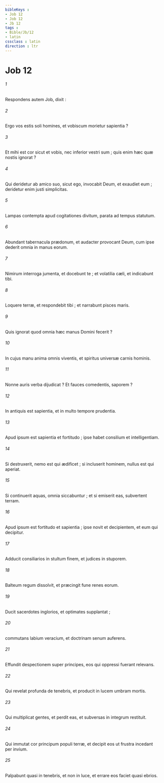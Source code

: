 ```yaml
---
bibleKeys : 
- Job 12
- Job 12
- Jb 12
tags : 
- Bible/Jb/12
- latin
cssclass : latin
direction : ltr
---
```


# Job 12

###### 1
Respondens autem Job, dixit :
###### 2
Ergo vos estis soli homines, et vobiscum morietur sapientia ?
###### 3
Et mihi est cor sicut et vobis, nec inferior vestri sum ; quis enim hæc quæ nostis ignorat ?
###### 4
Qui deridetur ab amico suo, sicut ego, invocabit Deum, et exaudiet eum ; deridetur enim justi simplicitas.
###### 5
Lampas contempta apud cogitationes divitum, parata ad tempus statutum.
###### 6
Abundant tabernacula prædonum, et audacter provocant Deum, cum ipse dederit omnia in manus eorum.
###### 7
Nimirum interroga jumenta, et docebunt te ; et volatilia cæli, et indicabunt tibi.
###### 8
Loquere terræ, et respondebit tibi ; et narrabunt pisces maris.
###### 9
Quis ignorat quod omnia hæc manus Domini fecerit ?
###### 10
In cujus manu anima omnis viventis, et spiritus universæ carnis hominis.
###### 11
Nonne auris verba dijudicat ? Et fauces comedentis, saporem ?
###### 12
In antiquis est sapientia, et in multo tempore prudentia.
###### 13
Apud ipsum est sapientia et fortitudo ; ipse habet consilium et intelligentiam.
###### 14
Si destruxerit, nemo est qui ædificet ; si incluserit hominem, nullus est qui aperiat.
###### 15
Si continuerit aquas, omnia siccabuntur ; et si emiserit eas, subvertent terram.
###### 16
Apud ipsum est fortitudo et sapientia ; ipse novit et decipientem, et eum qui decipitur.
###### 17
Adducit consiliarios in stultum finem, et judices in stuporem.
###### 18
Balteum regum dissolvit, et præcingit fune renes eorum.
###### 19
Ducit sacerdotes inglorios, et optimates supplantat ;
###### 20
commutans labium veracium, et doctrinam senum auferens.
###### 21
Effundit despectionem super principes, eos qui oppressi fuerant relevans.
###### 22
Qui revelat profunda de tenebris, et producit in lucem umbram mortis.
###### 23
Qui multiplicat gentes, et perdit eas, et subversas in integrum restituit.
###### 24
Qui immutat cor principum populi terræ, et decipit eos ut frustra incedant per invium.
###### 25
Palpabunt quasi in tenebris, et non in luce, et errare eos faciet quasi ebrios.
